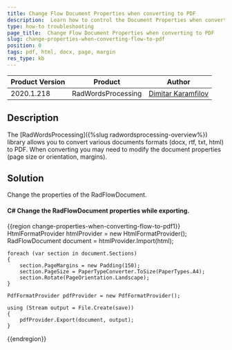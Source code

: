 ```yaml
---
title: Change Flow Document Properties when converting to PDF
description:  Learn how to control the Document Properties when converting flow document to PDF with Telerik Document Processing.
type: how-to troubleshooting
page_title:  Change Flow Document Properties when converting to PDF
slug: change-properties-when-converting-flow-to-pdf
position: 0
tags: pdf, html, docx, page, margin  
res_type: kb
---
```


|Product Version|Product|Author|
|----|----|----|
|2020.1.218|RadWordsProcessing|[Dimitar Karamfilov](https://www.telerik.com/blogs/author/dimitar-karamfilov)|

## Description

The [RadWordsProcessing]({%slug radwordsprocessing-overview%}) library allows you to convert various documents formats (docx, rtf, txt, html) to PDF. When converting you may need to modify the document properties (page size or orientation, margins).

## Solution 

Change the properties of the RadFlowDocument.

#### __C# Change the RadFlowDocument properties while exporting.__ 

{{region change-properties-when-converting-flow-to-pdf1}}
    HtmlFormatProvider htmlProvider = new HtmlFormatProvider();
    RadFlowDocument document = htmlProvider.Import(html);

    foreach (var section in document.Sections)
    {
        section.PageMargins = new Padding(150);
        section.PageSize = PaperTypeConverter.ToSize(PaperTypes.A4);
        section.Rotate(PageOrientation.Landscape);
    }

    PdfFormatProvider pdfProvider = new PdfFormatProvider();
    
    using (Stream output = File.Create(save))
    {              
        pdfProvider.Export(document, output);
    }


{{endregion}}
 